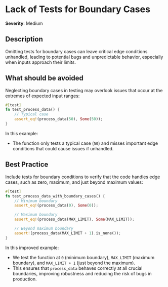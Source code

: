# Lack of Tests for Boundary Cases

**Severity**: Medium

## Description

Omitting tests for boundary cases can leave critical edge conditions unhandled, leading to potential bugs and
unpredictable behavior, especially when inputs approach their limits.

## What should be avoided

Neglecting boundary cases in testing may overlook issues that occur at the extremes of expected input ranges:

```rust
#[test]
fn test_process_data() {
    // Typical case
    assert_eq!(process_data(50), Some(50));
}
```

In this example:

- The function only tests a typical case (`50`) and misses important edge conditions that could cause issues if
  unhandled.

## Best Practice

Include tests for boundary conditions to verify that the code handles edge cases, such as zero, maximum, and just beyond
maximum values:

```rust
#[test]
fn test_process_data_with_boundary_cases() {
    // Minimum boundary
    assert_eq!(process_data(0), Some(0));

    // Maximum boundary
    assert_eq!(process_data(MAX_LIMIT), Some(MAX_LIMIT));

    // Beyond maximum boundary
    assert!(process_data(MAX_LIMIT + 1).is_none());
}
```

In this improved example:

- We test the function at `0` (minimum boundary), `MAX_LIMIT` (maximum boundary), and `MAX_LIMIT + 1` (just beyond the
  maximum).
- This ensures that `process_data` behaves correctly at all crucial boundaries, improving robustness and reducing the
  risk of bugs in production.
